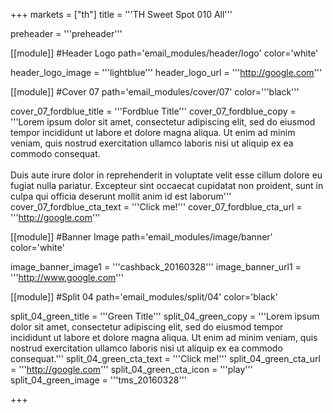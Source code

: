 +++
markets = ["th"]
title = '''TH Sweet Spot 010 All'''

preheader = '''preheader'''

[[module]] #Header Logo
path='email_modules/header/logo'
color='white'

  header_logo_image = '''lightblue'''
  header_logo_url = '''http://google.com'''

[[module]] #Cover 07
path='email_modules/cover/07'
color='''black'''

  cover_07_fordblue_title = '''Fordblue Title'''
  cover_07_fordblue_copy = '''Lorem ipsum dolor sit amet, consectetur adipiscing elit, sed do eiusmod tempor incididunt ut labore et dolore magna aliqua. Ut enim ad minim veniam, quis nostrud exercitation ullamco laboris nisi ut aliquip ex ea commodo consequat.<br><br>Duis aute irure dolor in reprehenderit in voluptate velit esse cillum dolore eu fugiat nulla pariatur. Excepteur sint occaecat cupidatat non proident, sunt in culpa qui officia deserunt mollit anim id est laborum'''
  cover_07_fordblue_cta_text = '''Click me!'''
  cover_07_fordblue_cta_url = '''http://google.com'''

[[module]] #Banner Image
path='email_modules/image/banner'
color='white'

  image_banner_image1 = '''cashback_20160328'''
  image_banner_url1 = '''http://www.google.com'''

[[module]] #Split 04
path='email_modules/split/04'
color='black'

  split_04_green_title = '''Green Title'''
  split_04_green_copy = '''Lorem ipsum dolor sit amet, consectetur adipiscing elit, sed do eiusmod tempor incididunt ut labore et dolore magna aliqua. Ut enim ad minim veniam, quis nostrud exercitation ullamco laboris nisi ut aliquip ex ea commodo consequat.'''
  split_04_green_cta_text = '''Click me!'''
  split_04_green_cta_url = '''http://google.com'''
  split_04_green_cta_icon = '''play'''
  split_04_green_image = '''tms_20160328'''

+++